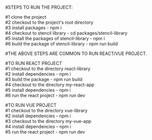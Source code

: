 #STEPS TO RUN THE PROJECT:<br>

#1 clone the project<br>
#2 checkout to the project's root directory<br>
#3 install packages - npm i<br>
#4 checkout to stencil library - cd packages/stencil-library<br>
#5 install the packages of stencil-library - npm i<br>
#6 build the package of stencil-library - npm run build<br>

#THE ABOVE STEPS ARE COMMON TO RUN REACT/VUE PROJECT.<br>

#TO RUN REACT PROJECT<br>
#1 checkout to the directory react-library<br>
#2 install dependencies - npm i<br>
#3 build the package - npm run build<br>
#4 checkout to the directory my-react-app<br>
#5 install dependencies - npm i<br>
#6 run the react project - npm run dev<br>

#TO RUN VUE PROJECT<br>
#1 checkout to the directory vue-library<br>
#2 install dependencies - npm i<br>
#3 checkout to the directory my-vue-app<br>
#4 install dependencies - npm i<br>
#5 run the react project - npm run dev<br>
